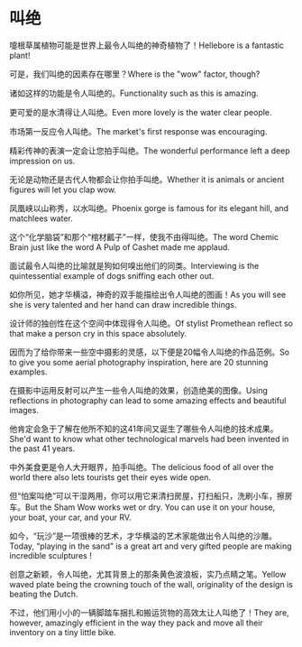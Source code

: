 # 叫绝

<p><span class="chinese">嚏根草属植物可能是世界上最令人叫绝的神奇植物了！</span><span class="english">Hellebore is a fantastic plant!</span></p>

<p><span class="chinese">可是，我们叫绝的因素存在哪里？</span><span class="english">Where is the "wow" factor, though?</span></p>

<p><span class="chinese">诸如这样的功能是令人叫绝的。</span><span class="english">Functionality such as this is amazing.</span></p>

<p><span class="chinese">更可爱的是水清得让人叫绝。</span><span class="english">Even more lovely is the water clear people.</span></p>

<p><span class="chinese">市场第一反应令人叫绝。</span><span class="english">The market's first response was encouraging.</span></p>

<p><span class="chinese">精彩传神的表演一定会让您拍手叫绝。</span><span class="english">The wonderful performance left a deep impression on us.</span></p>

<p><span class="chinese">无论是动物还是古代人物都会让你拍手叫绝。</span><span class="english">Whether it is animals or ancient figures will let you clap wow.</span></p>

<p><span class="chinese">凤凰峡以山称秀，以水叫绝。</span><span class="english">Phoenix gorge is famous for its elegant hill, and matchlees water.</span></p>

<p><span class="chinese">这个“化学脑袋”和那个“棺材瓤子”一样，使我不由得叫绝。</span><span class="english">The word Chemic Brain just like the word A Pulp of Cashet made me applaud.</span></p>

<p><span class="chinese">面试最令人叫绝的比喻就是狗如何嗅出他们的同类。</span><span class="english">Interviewing is the quintessential example of dogs sniffing each other out.</span></p>

<p><span class="chinese">如你所见，她才华横溢，神奇的双手能描绘出令人叫绝的图画！</span><span class="english">As you will see she is very talented and her hand can draw incredible things.</span></p>

<p><span class="chinese">设计师的独创性在这个空间中体现得令人叫绝。</span><span class="english">Of stylist Promethean reflect so that make a person cry in this space absolutely.</span></p>

<p><span class="chinese">因而为了给你带来一些空中摄影的灵感，以下便是20幅令人叫绝的作品范例。</span><span class="english">So to give you some aerial photography inspiration, here are 20 stunning examples.</span></p>

<p><span class="chinese">在摄影中运用反射可以产生一些令人叫绝的效果，创造绝美的图像。</span><span class="english">Using reflections in photography can lead to some amazing effects and beautiful images.</span></p>

<p><span class="chinese">他肯定会急于了解在他所不知的这41年间又诞生了哪些令人叫绝的技术成果。</span><span class="english">She'd want to know what other technological marvels had been invented in the past 41 years.</span></p>

<p><span class="chinese">中外美食更是令人大开眼界，拍手叫绝。</span><span class="english">The delicious food of all over the world there also lets tourists get their eyes wide open.</span></p>

<p><span class="chinese">但“怕案叫绝”可以干湿两用，你可以用它来清扫房屋，打扫船只，洗刷小车，擦房车。</span><span class="english">But the Sham Wow works wet or dry. You can use it on your house, your boat, your car, and your RV.</span></p>

<p><span class="chinese">如今，“玩沙”是一项很棒的艺术，才华横溢的艺术家能做出令人叫绝的沙雕。</span><span class="english">Today, “playing in the sand” is a great art and very gifted people are making incredible sculptures !</span></p>

<p><span class="chinese">创意之新颖，令人叫绝，尤其背景上的那条黄色波浪板，实乃点睛之笔。</span><span class="english">Yellow waved plate being the crowning touch of the wall, originality of the design is beating the Dutch.</span></p>

<p><span class="chinese">不过，他们用小小的一辆脚踏车捆扎和搬运货物的高效太让人叫绝了！</span><span class="english">They are, however, amazingly efficient in the way they pack and move all their inventory on a tiny little bike.</span></p>

